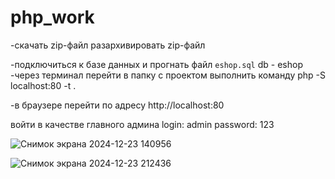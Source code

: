 # php_work
-скачать zip-файл
 разархивировать zip-файл

-подключиться к базе данных и прогнать файл `eshop.sql` db - eshop
-через терминал перейти в папку с проектом
 выполнить команду php -S localhost:80 -t .

-в браузере перейти по адресу http://localhost:80

войти в качестве главного админа login: admin password: 123


![Снимок экрана 2024-12-23 140956](https://github.com/user-attachments/assets/71b92c63-ef11-466a-acc0-18f6e0c79343)


![Снимок экрана 2024-12-23 212436](https://github.com/user-attachments/assets/22076e81-2053-4e84-bdef-42a5502711fe)
